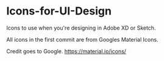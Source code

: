 # Icons-for-UI-Design
Icons to use when you're designing in Adobe XD or Sketch. 

All icons in the first commit are from Googles Material Icons.

Credit goes to Google. https://material.io/icons/
